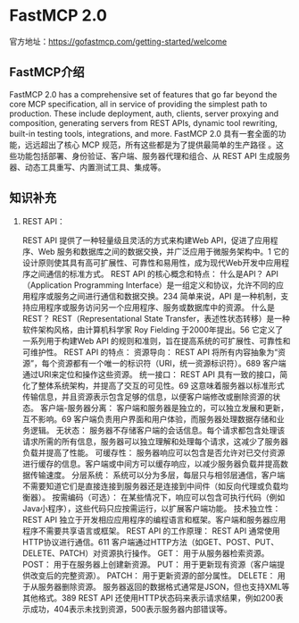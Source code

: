 # FastMCP 2.0
官方地址：https://gofastmcp.com/getting-started/welcome

## FastMCP介绍

FastMCP 2.0 has a comprehensive set of features that go far beyond the core MCP specification, all in service of providing the simplest path to production. These include deployment, auth, clients, server proxying and composition, generating servers from REST APIs, dynamic tool rewriting, built-in testing tools, integrations, and more.
FastMCP 2.0 具有一套全面的功能，远远超出了核心 MCP 规范，所有这些都是为了提供最简单的生产路径 。这些功能包括部署、身份验证、客户端、服务器代理和组合、从 REST API 生成服务器、动态工具重写、内置测试工具、集成等。

## 知识补充

1. REST API：

   REST API 提供了一种轻量级且灵活的方式来构建Web API，促进了应用程序、Web 服务和数据库之间的数据交换，并广泛应用于微服务架构中。1 它的设计原则使其具有高可扩展性、可靠性和易用性，成为现代Web开发中应用程序之间通信的标准方式。
   REST API 的核心概念和特点：
什么是API？
API（Application Programming Interface）是一组定义和协议，允许不同的应用程序或服务之间进行通信和数据交换。234 简单来说，API 是一种机制，支持应用程序或服务访问另一个应用程序、服务或数据库中的资源。
什么是REST？
REST（Representational State Transfer，表述性状态转移）是一种软件架构风格，由计算机科学家 Roy Fielding 于2000年提出。56 它定义了一系列用于构建Web API 的规则和准则，旨在提高系统的可扩展性、可靠性和可维护性。
REST API 的特点：
资源导向： REST API 将所有内容抽象为“资源”，每个资源都有一个唯一的标识符（URI，统一资源标识符）。689 客户端通过URI来定位和操作这些资源。
统一接口： REST API 具有一致的接口，简化了整体系统架构，并提高了交互的可见性。69 这意味着服务器以标准形式传输信息，并且资源表示包含足够的信息，以便客户端修改或删除资源的状态。
客户端-服务器分离： 客户端和服务器是独立的，可以独立发展和更新，互不影响。69 客户端负责用户界面和用户体验，而服务器处理数据存储和业务逻辑。
无状态： 服务器不存储客户端的会话信息。每个请求都包含处理该请求所需的所有信息，服务器可以独立理解和处理每个请求，这减少了服务器负载并提高了性能。
可缓存性： 服务器响应可以包含是否允许对已交付资源进行缓存的信息。客户端或中间方可以缓存响应，以减少服务器负载并提高数据传输速度。
分层系统： 系统可以分为多层，每层只与相邻层通信，客户端不需要知道它们是直接连接到服务器还是连接到中间件（如反向代理或负载均衡器）。
按需编码（可选）： 在某些情况下，响应可以包含可执行代码（例如Java小程序），这些代码只应按需运行，以扩展客户端功能。
技术独立性： REST API 独立于开发相应应用程序的编程语言和框架。客户端和服务器应用程序不需要共享语言或框架。
REST API 的工作原理：
REST API 通常使用HTTP协议进行通信。611 客户端通过HTTP方法（如GET、POST、PUT、DELETE、PATCH）对资源执行操作。
GET： 用于从服务器检索资源。
POST： 用于在服务器上创建新资源。
PUT： 用于更新现有资源（客户端提供改变后的完整资源）。
PATCH： 用于更新资源的部分属性。
DELETE： 用于从服务器删除资源。
服务器返回的数据格式通常是JSON，但也支持XML等其他格式。389 REST API 还使用HTTP状态码来表示请求结果，例如200表示成功，404表示未找到资源，500表示服务器内部错误等。
